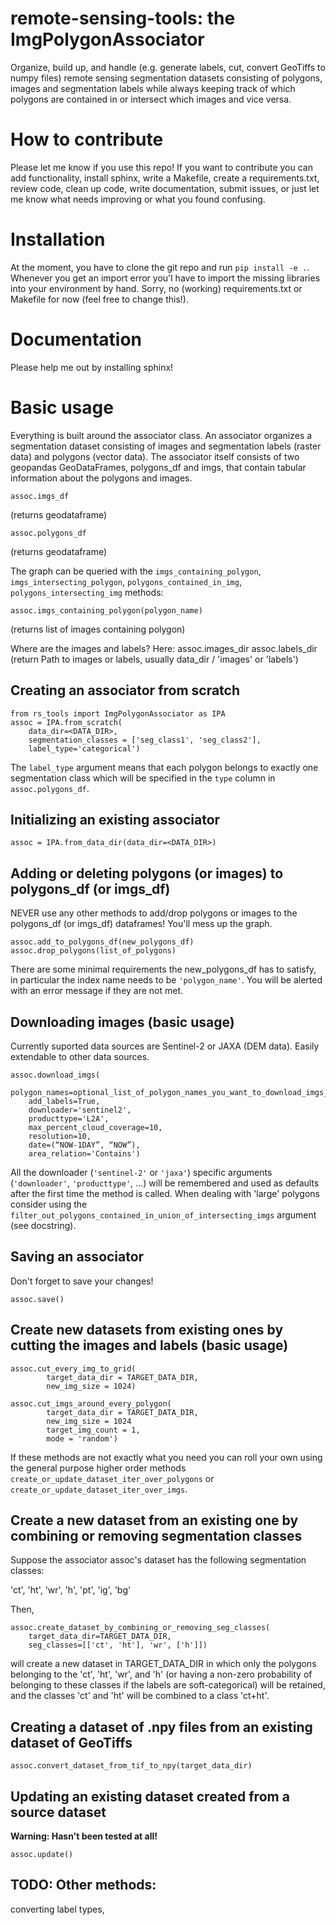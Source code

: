 # remote-sensing-tools: the ImgPolygonAssociator

Organize, build up, and handle (e.g. generate labels, cut, convert GeoTiffs to numpy files) remote sensing segmentation datasets consisting of polygons, images and segmentation labels while always keeping track of which polygons are contained in or intersect which images and vice versa.

# How to contribute
Please let me know if you use this repo! If you want to contribute you can add functionality, install sphinx, write a Makefile, create a requirements.txt, review code, clean up code, write documentation, submit issues, or just let me know what needs improving or what you found confusing.

# Installation
At the moment, you have to clone the git repo and run `pip install -e .`. 
Whenever you get an import error you'l have to import the missing libraries into your
environment by hand. Sorry, no (working) requirements.txt or Makefile for now (feel free to change this!).

# Documentation
Please help me out by installing sphinx!

# Basic usage

Everything is built around the associator class.
An associator organizes a segmentation dataset consisting of images and
segmentation labels (raster data) and polygons (vector data). 
The associator itself consists of two geopandas GeoDataFrames,
polygons_df and imgs, that contain tabular information about
the polygons and images. 

    assoc.imgs_df
(returns geodataframe)

    assoc.polygons_df
(returns geodataframe)

The graph can be queried with the `imgs_containing_polygon`, `imgs_intersecting_polygon`, `polygons_contained_in_img`, `polygons_intersecting_img` methods:

    assoc.imgs_containing_polygon(polygon_name)
(returns list of images containing polygon)

Where are the images and labels? Here:
    assoc.images_dir
    assoc.labels_dir
(return Path to images or labels, usually data_dir / 'images' or 'labels')

## Creating an associator from scratch

    from rs_tools import ImgPolygonAssociator as IPA
    assoc = IPA.from_scratch(
        data_dir=<DATA_DIR>,
        segmentation_classes = ['seg_class1', 'seg_class2'],
        label_type='categorical')
The `label_type` argument means that each polygon belongs to exactly one segmentation class which will be specified in the `type` column in `assoc.polygons_df`.

## Initializing an existing associator

    assoc = IPA.from_data_dir(data_dir=<DATA_DIR>)

## Adding or deleting polygons (or images) to polygons_df (or imgs_df)

NEVER use any other methods to add/drop polygons or images
to the polygons_df (or imgs_df) dataframes! You'll mess up the graph.

    assoc.add_to_polygons_df(new_polygons_df)
    assoc.drop_polygons(list_of_polygons)
There are some minimal requirements the new_polygons_df has to satisfy, in particular the index name needs to be `'polygon_name'`. You will be alerted with an error message if they are not met. 

## Downloading images (basic usage)

Currently suported data sources are Sentinel-2 or JAXA (DEM data). Easily extendable to other data sources.

    assoc.download_imgs(
        polygon_names=optional_list_of_polygon_names_you_want_to_download_imgs_for,
        add_labels=True,
        downloader='sentinel2',
        producttype='L2A',
        max_percent_cloud_coverage=10,
        resolution=10, 
        date=(“NOW-1DAY”, “NOW”),
        area_relation='Contains')
All the downloader (`'sentinel-2'` or `'jaxa'`) specific arguments (`'downloader'`, `'producttype'`, ...) will be remembered and used as defaults after the first time the method is called. When dealing with 'large' polygons consider using the
`filter_out_polygons_contained_in_union_of_intersecting_imgs` argument (see docstring).

## Saving an associator
Don't forget to save your changes!

    assoc.save()

## Create new datasets from existing ones by cutting the images and labels (basic usage)

    assoc.cut_every_img_to_grid(
            target_data_dir = TARGET_DATA_DIR,
            new_img_size = 1024)

    assoc.cut_imgs_around_every_polygon(
            target_data_dir = TARGET_DATA_DIR,
            new_img_size = 1024
            target_img_count = 1,
            mode = 'random')
If these methods are not exactly what you need you can roll your own 
using the general purpose higher order methods `create_or_update_dataset_iter_over_polygons` or `create_or_update_dataset_iter_over_imgs`.

## Create a new dataset from an existing one by combining or removing segmentation classes

Suppose the associator assoc's dataset has the following segmentation classes:

'ct', 'ht', 'wr', 'h', 'pt', 'ig', 'bg'

Then,

    assoc.create_dataset_by_combining_or_removing_seg_classes(
        target_data_dir=TARGET_DATA_DIR,
        seg_classes=[['ct', 'ht'], 'wr', ['h']])
will create a new dataset in TARGET_DATA_DIR in which only the polygons belonging
to the 'ct', 'ht', 'wr', and 'h' (or having a non-zero probability of belonging to these
classes if the labels are soft-categorical) will be retained, and the classes 'ct' and 'ht' will be combined to a class 'ct+ht'. 

## Creating a dataset of .npy files from an existing dataset of GeoTiffs

    assoc.convert_dataset_from_tif_to_npy(target_data_dir)

## Updating an existing dataset created from a source dataset

**Warning: Hasn't been tested at all!**

    assoc.update()

## TODO: Other methods:

converting label types, 



